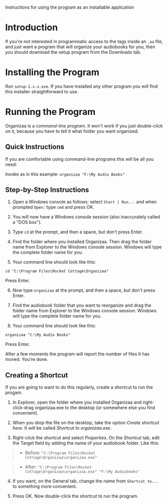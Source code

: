 Instructions for using the program as an installable application

# Introduction #

If you're not interested in programmatic access to the tags inside an `.aa` file, and just want a program that will organize your audiobooks for you, then you should download the setup program from the Downloads tab.

# Installing the Program #

Run `setup-1.x.x.exe`. If you have installed any other program you will find this installer straightforward to use.

# Running the Program #

Organizaa is a _command-line program_. It won't work if you just double-click on it, because you have to tell it what folder you want organized.

## Quick Instructions ##

If you are comfortable using command-line programs this will be all you need:

Invoke as in this example: `organizaa "F:\My Audio Books"`

## Step-by-Step Instructions ##

1. Open a Windows console as follows: select `Start | Run...` and when prompted `Open:` type `cmd` and press OK.

2. You will now have a Windows console session (also inaccurately called a "DOS box").

3. Type `cd` at the prompt, and then a space, but don't press Enter.

4. Find the folder where you installed Organizaa. Then drag the folder name from Explorer to the Windows console session. Windows will type the complete folder name for you.

5. Your command line should look like this:
```
cd "C:\Program Files\Rocket Cottage\Organizaa"
```
Press Enter.

6. Now type `organizaa` at the prompt, and then a space, but don't press Enter.

7. Find the audiobook folder that you want to reorganize and drag the folder name from Explorer to the Windows console session. Windows will type the complete folder name for you.

8. Your command line should look like this:
```
organizaa "C:\My Audio Books"
```
Press Enter.

After a few moments the program will report the number of files it has moved. You're done.

## Creating a Shortcut ##

If you are going to want to do this regularly, create a shortcut to run the progam.

1. In Explorer, open the folder where you installed Organizaa and right-click-drag organizaa.exe to the desktop (or somewhere else you find convenient).

2. When you drop the file on the desktop, take the option _Create shortcut here_. It will be called _Shortcut to organizaa.exe_.

3. Right-click the shortcut and select _Properties_. On the Shortcut tab, edit the Target field by adding the name of your audiobook folder. Like this:

> - Before: `"C:\Program Files\Rocket Cottage\Organizaa\organizaa.exe"`

> - After:  `"C:\Program Files\Rocket Cottage\Organizaa\organizaa.exe" "F:\My Audiobooks"`

4. If you want, on the General tab, change the name from `Shortcut to...` to something more convenient.

5. Press OK. Now double-click the shortcut to run the program.
